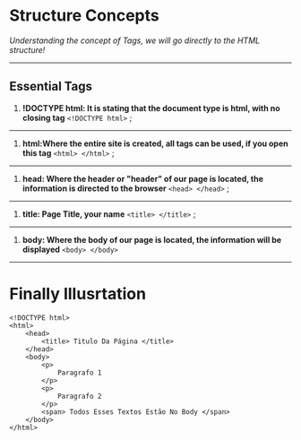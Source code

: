 # Structure Concepts
_Understanding the concept of Tags, we will go directly to the HTML structure!_

***
## Essential Tags
1. **!DOCTYPE html: It is stating that the document type is html, with no closing tag** `` <!DOCTYPE html> `` ; 
***
1. **html:Where the entire site is created, all tags can be used, if you open this tag** ``` <html> </html> ``` ;
***
1. **head: Where the header or "header" of our page is located, the information is directed to the browser** ``<head> </head>`` ;
***
1. **title: Page Title, your name** `` <title> </title> `` ;
***
1. **body: Where the body of our page is located, the information will be displayed** `` <body> </body> ``
***
# Finally Illusrtation 
``` 
<!DOCTYPE html>
<html>
    <head>
        <title> Titulo Da Página </title>
    </head>
    <body>
        <p>
            Paragrafo 1
        </p>
        <p>
            Paragrafo 2
        </p>
        <span> Todos Esses Textos Estão No Body </span>
    </body>
</html>
```